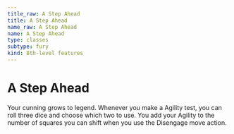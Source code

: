```yaml
---
title_raw: A Step Ahead
title: A Step Ahead
name_raw: A Step Ahead
name: A Step Ahead
type: classes
subtype: fury
kind: 8th-level features
---
```


# A Step Ahead

Your cunning grows to legend. Whenever you make a Agility test, you can roll three dice and choose which two to use. You add your Agility to the number of squares you can shift when you use the Disengage move action.
